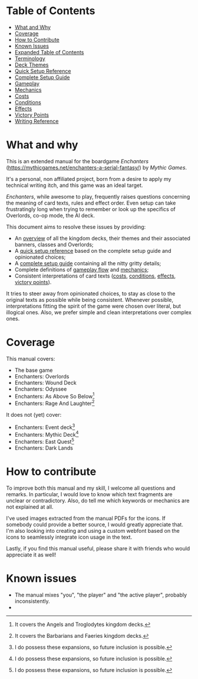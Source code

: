 # Table of Contents

<!-- TOC -->

* [What and Why](#what-and-why)
* [Coverage](#coverage)
* [How to Contribute](#how-to-contribute)
* [Known Issues](#known-issues)
* [Expanded Table of Contents](toc.md#expanded-table-of-contents)
* [Terminology](terminology.md#terminology)
* [Deck Themes](deck-themes.md#deck-themes)
* [Quick Setup Reference](quick-setup-reference.md#quick-setup-reference1)
* [Complete Setup Guide](complete-setup-guide.md#complete-setup-guide)
* [Gameplay](gameplay.md#gameplay)
* [Mechanics](mechanics.md#mechanics)
* [Costs](costs.md#costs)
* [Conditions](conditions.md#conditions)
* [Effects](effects.md#effects)
* [Victory Points](victory-points.md#victory-points)
* [Writing Reference](writing-reference.md#writing-reference)

<!-- TOC -->

# What and why

This is an extended manual for the boardgame *Enchanters* (https://mythicgames.net/enchanters-a-serial-fantasy/) by 
*Mythic Games*.

It's a personal, non affiliated project, born from a desire to apply my technical writing itch, and this game was an
ideal target.

*Enchanters*, while awesome to play, frequently raises questions concerning the meaning of card texts, rules
and effect order. Even setup can take frustratingly long when trying to remember or look up the specifics of Overlords,
co-op mode, the AI deck.

This document aims to resolve these issues by providing:

- An [overview](deck-themes.md#deck-themes) of all the kingdom decks, their themes and their associated banners, classes
  and Overlords;
- A [quick setup reference](quick-setup-reference.md#quick-setup-reference1) based on the complete setup guide and
  opinionated choices;
- A [complete setup guide](complete-setup-guide.md#complete-setup-guide) containing all the nitty gritty details;
- Complete definitions of [gameplay flow](gameplay.md#flow-of-the-game) and [mechanics](mechanics.md#mechanics);
- Consistent interpretations of card texts ([costs](costs.md#costs),
  [conditions](conditions.md#conditions), [effects](effects.md#effects),
  [victory points](victory-points.md#victory-points)).

It tries to steer away from opinionated choices, to stay as close to the original texts as possible while being
consistent. Whenever possible, interpretations fitting the spirit of the game were chosen over literal, but
illogical ones. Also, we prefer simple and clean interpretations over complex ones.

# Coverage

This manual covers:

- The base game
- Enchanters: Overlords
- Enchanters: Wound Deck
- Enchanters: Odyssee
- Enchanters: As Above So Below[^above]
- Enchanters: Rage And Laughter[^rage]

It does not (yet) cover:

- Enchanters: Event deck[^possess]
- Enchanters: Mythic Deck[^possess]
- Enchanters: East Quest[^possess]
- Enchanters: Dark Lands

[^above]: It covers the Angels and Troglodytes kingdom decks.
[^rage]: It covers the Barbarians and Faeries kingdom decks.
[^possess]: I do possess these expansions, so future inclusion is possible.

# How to contribute

To improve both this manual and my skill, I welcome all questions and remarks. In particular, I would love to know which
text fragments are unclear or contradictory. Also, do tell me which keywords or mechanics are not explained at all.

I've used images extracted from the manual PDFs for the icons. If somebody could provide a better source, I would
greatly appreciate that. I'm also looking into creating and using a custom webfont based on the icons to seamlessly
integrate icon usage in the text.

Lastly, if you find this manual useful, please share it with friends who would appreciate it as well!

# Known issues

- The manual mixes "you", "the player" and "the active player", probably inconsistently.
- 
